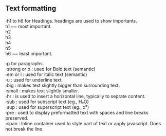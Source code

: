 ## Text formatting  
  
▫️h1 to h6 for Headings. headings are used to show importants.  
    h1 ~~ most important.  
    h2  
    h3  
    h4  
    h5  
    h6 ~~ least important.  
  
▫️p for paragraphs.  
▫️strong or b : used for Bold text (semantic)  
▫️em or i : used for italic text (semantic)  
▫️u : used for underline text.  
▫️big : makes text slightly bigger than surrounding text.  
▫️small : makes text slightly smaller.  
▫️hr : is used to insert a horizontal line, typically to seprate content.  
▫️sub : used for subscript text (eg., H₂O)  
▫️sup : used for superscript text (eg., x²)  
▫️pre : used to display preformatted text with spaces and line breaks preserved.  
▫️span : Inline container used to style part of text or apply javascript. Does not break the line.  